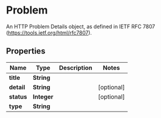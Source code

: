 

# Problem

An HTTP Problem Details object, as defined in IETF RFC 7807 (https://tools.ietf.org/html/rfc7807).

## Properties

| Name | Type | Description | Notes |
|------------ | ------------- | ------------- | -------------|
|**title** | **String** |  |  |
|**detail** | **String** |  |  [optional] |
|**status** | **Integer** |  |  [optional] |
|**type** | **String** |  |  |




